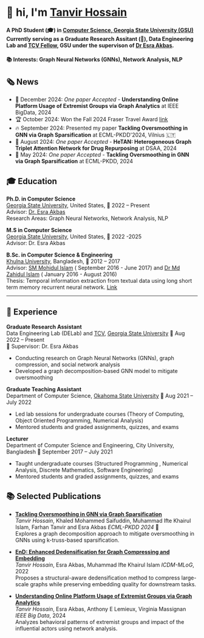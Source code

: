 # 👋 hi, I'm [Tanvir Hossain](https://scholar.google.com/citations?hl=en&user=W8UVJmsAAAAJ)

####  A **PhD Student** (🎓) in [Computer Science, Georgia State University (GSU)](https://csds.gsu.edu/) Currently serving as a  **Graduate Research Assitant** (🔬), Data Engineering Lab and [TCV Fellow](https://tcv.gsu.edu/), GSU  under the supervison of [Dr Esra Akbas](https://cas.gsu.edu/profile/esra-akbas/). 
#### 📚 **Interests**: Graph Neural Networks (GNNs), Network Analysis, NLP

## 🗞️ News

- 🎉 December 2024: _One paper Accepted_ - **Understanding Online Platform Usage of Extremist Groups via Graph Analytics** at IEEE BigData, 2024
- 🏆 October 2024: Won the Fall 2024 Fraser Travel Award [link](https://csds.gsu.edu/2024/10/29/fall-2024-fraser-travel-award-winners-announced/)
- 🔥 September 2024: Presented my paper **Tackling Oversmoothing in GNN via Graph Sparsification** at ECML-PKDD'2024, Vilnius 🇱🇹
- 🎉 August 2024:  _One paper Accepted_  - **HeTAN: Heterogeneous Graph Triplet Attention Network for Drug Repurposing** at DSAA, 2024
- 🎉 May 2024:  _One paper Accepted_  - **Tackling Oversmoothing in GNN via Graph Sparsification** at ECML-PKDD, 2024


## 🎓 Education

**Ph.D. in Computer Science**  
[Georgia State University](https://www.gsu.edu/), United States, 📅 2022 – Present  
Advisor: [Dr. Esra Akbas](https://scholar.google.com/citations?user=jlN9gEYAAAAJ&hl=en)  
Research Areas: Graph Neural Networks, Network Analysis, NLP

**M.S in Computer Science**  
[Georgia State University](https://www.gsu.edu/), United States, 📅 2022 -2025  
Advisor: Dr. Esra Akbas

**B.Sc. in Computer Science & Engineering**  
[Khulna University](https://ku.ac.bd/), Bangladesh, 📅 2012 – 2017   
Advisor: [SM Mohidul Islam](https://scholar.google.com/citations?user=Y-Hw7KUAAAAJ&hl=en) ( September 2016 - June 2017) and [Dr Md Zahidul Islam](https://scholar.google.com/citations?view_op=list_works&hl=en&hl=en&user=WpBYmZgAAAAJ) ( January 2016 - August 2016)  
Thesis: Temporal information extraction from textual data using long short term memory recurrent neural network. [Link](https://www.researchgate.net/profile/Tanvir-Hossain-17/publication/345742017_Temporal_Information_Extraction_from_Textual_Data_using_Long_Short-term_Memory_Recurrent_Neural_Network/links/5fac38cfa6fdcc9389aae524/Temporal-Information-Extraction-from-Textual-Data-using-Long-Short-term-Memory-Recurrent-Neural-Network.pdf)

---

## 💼 Experience

**Graduate Research Assistant**  
Data Engineering Lab (DELab) and [TCV](https://tcv.gsu.edu/), [Georgia State University](https://www.gsu.edu/) 📅 Aug 2022 – Present    
🔬 Supervisor: Dr. Esra Akbas  
- Conducting research on Graph Neural Networks (GNNs), graph compression, and social network analysis  
- Developed a graph decomposition-based GNN model to mitigate oversmoothing  


**Graduate Teaching Assistant**  
Department of Computer Science, [Okahoma State University](https://cas.okstate.edu/computer_science/) 
📅 Aug 2021 – July 2022  
- Led lab sessions for undergraduate courses (Theory of Computing, Object Oriented Programming, Numerical Analysis)  
- Mentored students and graded assignments, quizzes, and exams

**Lecturer**  
Department of Computer Science and Engineering, City University, Bangladesh 
📅 September 2017 – July 2021  
- Taught undergraduate courses (Structured Programming , Numerical Analysis, Discrete Mathematics, Software Engineering)  
- Mentored students and graded assignments, quizzes, and exams

## 📚 Selected Publications

- **[Tackling Oversmoothing in GNN via Graph Sparsification](https://doi.org/10.1007/978-3-031-70371-3_10)**  
  *Tanvir Hossain*, Khaled Mohammed Saifuddin, Muhammad Ifte Khairul Islam, Farhan Tanvir and Esra Akbas
  *ECML-PKDD 2024* 🎉  
  Explores a graph decomposition approach to mitigate oversmoothing in GNNs using k-truss-based sparsification.

- **[EnD: Enhanced Dedensification for Graph Compressing and Embedding](10.1109/ICDMW58026.2022.00092)**  
  *Tanvir Hossain*, Esra Akbas, Muhammad Ifte Khairul Islam
  *ICDM-MLoG*, 2022  
  Proposes a structural-aware dedensification method to compress large-scale graphs while preserving embedding quality for downstream tasks.

- **[Understanding Online Platform Usage of Extremist Groups via Graph Analytics](10.1109/ICDMW58026.2022.00092)**  
  *Tanvir Hossain*, Esra Akbas, Anthony E Lemieux, Virginia Massignan
  *IEEE Big Data*, 2024  
  Analyzes behavioral patterns of extremist groups and impact of the influential actors using network analysis.

<!--
**TanvirKu/TanvirKu** is a ✨ _special_ ✨ repository because its `README.md` (this file) appears on your GitHub profile.

Here are some ideas to get you started:

- 🔭 I’m currently working on ...
- 🌱 I’m currently learning ...
- 👯 I’m looking to collaborate on ...
- 🤔 I’m looking for help with ...
- 💬 Ask me about ...
- 📫 How to reach me: ...
- 😄 Pronouns: ...
- ⚡ Fun fact: ...
-->
